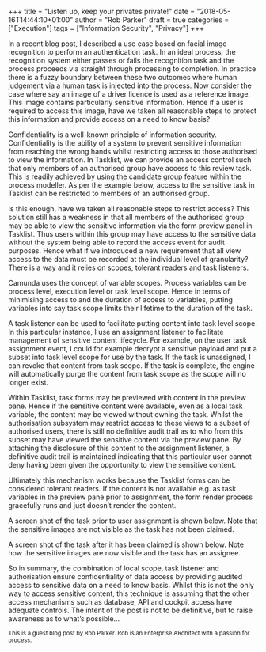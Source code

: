 +++ title = "Listen up, keep your privates private!" date = "2018-05-16T14:44:10+01:00" author = "Rob Parker" draft = true categories = ["Execution"] tags = ["Information Security", "Privacy"] +++

In a recent blog post, I described a use case based on facial image recognition to perform an authentication task. In an ideal process, the recognition system either passes or fails the recognition task and the process proceeds via straight through processing to completion. In practice there is a fuzzy boundary between these two outcomes where human judgement via a human task is injected into the process. Now consider the case where say an image of a driver licence is used as a reference image. This image contains particularly sensitive information. Hence if a user is required to access this image, have we taken all reasonable steps to protect this information and provide access on a need to know basis?

Confidentiality is a well-known principle of information security. Confidentiality is the ability of a system to prevent sensitive information from reaching the wrong hands whilst restricting access to those authorised to view the information. In Tasklist, we can provide an access control such that only members of an authorised group have access to this review task. This is readily achieved by using the candidate group feature within the process modeller. As per the example below, access to the sensitive task in Tasklist can be restricted to members of an authorised group.

Is this enough, have we taken all reasonable steps to restrict access? This solution still has a weakness in that all members of the authorised group may be able to view the sensitive information via the form preview panel in Tasklist. Thus users within this group may have access to the sensitive data without the system being able to record the access event for audit purposes. Hence what if we introduced a new requirement that all view access to the data must be recorded at the individual level of granularity? There is a way and it relies on scopes, tolerant readers and task listeners.

Camunda uses the concept of variable scopes. Process variables can be process level, execution level or task level scope. Hence in terms of minimising access to and the duration of access to variables, putting variables into say task scope limits their lifetime to the duration of the task.

A task listener can be used to facilitate putting content into task level scope. In this particular instance, I use an assignment listener to facilitate management of sensitive content lifecycle. For example, on the user task assignment event, I could for example decrypt a sensitive payload and put a subset into task level scope for use by the task. If the task is unassigned, I can revoke that content from task scope. If the task is complete, the engine will automatically purge the content from task scope as the scope will no longer exist. 

Within Tasklist, task forms may be previewed with content in the preview pane.  Hence if the sensitive content were available, even as a local task variable, the content may be viewed without owning the task. Whilst the authorisation subsystem may restrict access to these views to a subset of authorised users, there is still no definitive audit trail as to who from this subset may have viewed the sensitive content via the preview pane. By attaching the disclosure of this content to the assignment listener, a definitive audit trail is maintained indicating that this particular user cannot deny having been given the opportunity to view the sensitive content.

Ultimately this mechanism works because the Tasklist forms can be considered tolerant readers. If the content is not available e.g. as task variables in the preview pane prior to assignment, the form render process gracefully runs and just doesn’t render the content.

A screen shot of the task prior to user assignment is shown below. Note that the sensitive images are not visible as the task has not been claimed.

A screen shot of the task after it has been claimed is shown below. Note how the sensitive images are now visible and the task has an assignee.

So in summary, the combination of local scope, task listener and authorisation ensure confidentiality of data access by providing audited access to sensitive data on a need to know basis. Whilst this is not the only way to access sensitive content, this technique is assuming that the other access mechanisms such as database, API and cockpit access have adequate controls. The intent of the post is not to be definitive, but to raise awareness as to what’s possible…

<sub>This is a guest blog post by Rob Parker. Rob is an Enterprise ARchitect with a passion for process.<sub>
